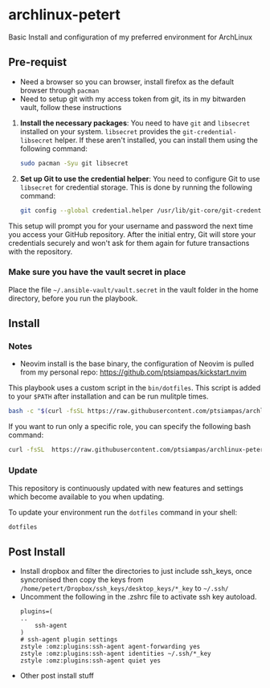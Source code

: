 # archlinux-petert
Basic Install and configuration of my preferred environment for ArchLinux

## Pre-requist
- Need a browser so you can browser, install firefox as the default browser through `pacman`
- Need to setup git with my access token from git, its in my bitwarden vault, follow these instructions
1. **Install the necessary packages**: You need to have `git` and `libsecret` installed on your system. `libsecret` provides the `git-credential-libsecret` helper. If these aren't installed, you can install them using the following command:

    ```sh
    sudo pacman -Syu git libsecret
    ```

2. **Set up Git to use the credential helper**: You need to configure Git to use `libsecret` for credential storage. This is done by running the following command:

    ```sh
    git config --global credential.helper /usr/lib/git-core/git-credential-libsecret
    ```

This setup will prompt you for your username and password the next time you access your GitHub repository. After the initial entry, Git will store your credentials securely and won't ask for them again for future transactions with the repository.

### Make sure you have the vault secret in place
Place the file `~/.ansible-vault/vault.secret` in the vault folder in the home directory, before you run the playbook.

## Install

### Notes
- Neovim install is the base binary, the configuration of Neovim is pulled from my personal repo: https://github.com/ptsiampas/kickstart.nvim

This playbook uses a custom script in the `bin/dotfiles`. This script is added to your `$PATH` after installation and can be run mulitple times.

```sh
bash -c "$(curl -fsSL https://raw.githubusercontent.com/ptsiampas/archlinux-petert/main/bin/dotfiles)"
```
If you want to run only a specific role, you can specify the following bash command:
```bash
curl -fsSL  https://raw.githubusercontent.com/ptsiampas/archlinux-petert/main/bin/dotfiles | bash -s -- --tags comma,seperated,tags
```

### Update

This repository is continuously updated with new features and settings which become available to you when updating.

To update your environment run the `dotfiles` command in your shell:

```bash
dotfiles
```


## Post Install
- Install dropbox and filter the directories to just include ssh_keys, once syncronised then copy the keys from `/home/petert/Dropbox/ssh_keys/desktop_keys/*_key` to `~/.ssh/`
- Uncomment the following in the .zshrc file to activate ssh key autoload.
    ```
    plugins=(
    ..
        ssh-agent
    )
    # ssh-agent plugin settings
    zstyle :omz:plugins:ssh-agent agent-forwarding yes
    zstyle :omz:plugins:ssh-agent identities ~/.ssh/*_key
    zstyle :omz:plugins:ssh-agent quiet yes
    ```
- Other post install stuff
